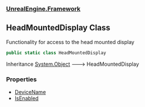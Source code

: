 ### [UnrealEngine.Framework](./UnrealEngine-Framework.md 'UnrealEngine.Framework')
## HeadMountedDisplay Class
Functionality for access to the head mounted display  
```csharp
public static class HeadMountedDisplay
```
Inheritance [System.Object](https://docs.microsoft.com/en-us/dotnet/api/System.Object 'System.Object') &#129106; HeadMountedDisplay  
### Properties
- [DeviceName](./UnrealEngine-Framework-HeadMountedDisplay-DeviceName.md 'UnrealEngine.Framework.HeadMountedDisplay.DeviceName')
- [IsEnabled](./UnrealEngine-Framework-HeadMountedDisplay-IsEnabled.md 'UnrealEngine.Framework.HeadMountedDisplay.IsEnabled')
